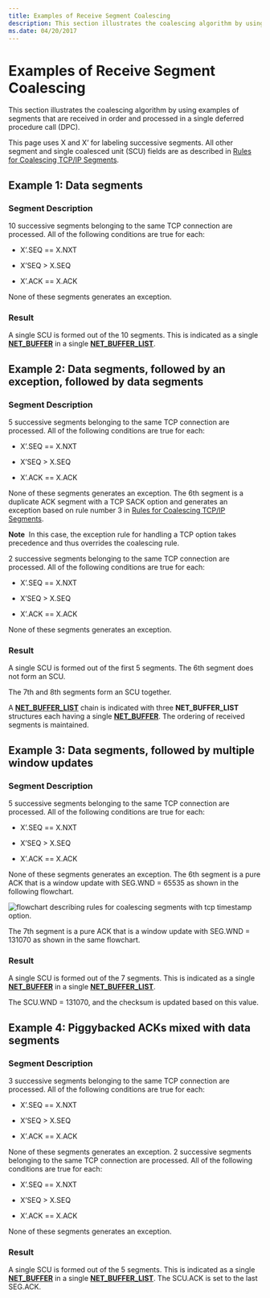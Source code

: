 ```yaml
---
title: Examples of Receive Segment Coalescing
description: This section illustrates the coalescing algorithm by using examples of segments that are received in order and processed in a single deferred procedure call (DPC).
ms.date: 04/20/2017
---
```


# Examples of Receive Segment Coalescing


This section illustrates the coalescing algorithm by using examples of segments that are received in order and processed in a single deferred procedure call (DPC).

This page uses X and X’ for labeling successive segments. All other segment and single coalesced unit (SCU) fields are as described in [Rules for Coalescing TCP/IP Segments](rules-for-coalescing-tcp-ip-packets.md).

## Example 1: Data segments


### Segment Description

10 successive segments belonging to the same TCP connection are processed. All of the following conditions are true for each:

-   X’.SEQ == X.NXT

-   X’SEQ &gt; X.SEQ

-   X’.ACK == X.ACK

None of these segments generates an exception.
### Result

A single SCU is formed out of the 10 segments. This is indicated as a single [**NET\_BUFFER**](/windows-hardware/drivers/ddi/nbl/ns-nbl-net_buffer) in a single [**NET\_BUFFER\_LIST**](/windows-hardware/drivers/ddi/nbl/ns-nbl-net_buffer_list).

## Example 2: Data segments, followed by an exception, followed by data segments


### Segment Description

5 successive segments belonging to the same TCP connection are processed. All of the following conditions are true for each:

-   X’.SEQ == X.NXT

-   X’SEQ &gt; X.SEQ

-   X’.ACK == X.ACK

None of these segments generates an exception.
The 6th segment is a duplicate ACK segment with a TCP SACK option and generates an exception based on rule number 3 in [Rules for Coalescing TCP/IP Segments](rules-for-coalescing-tcp-ip-packets.md).

**Note**  In this case, the exception rule for handling a TCP option takes precedence and thus overrides the coalescing rule.

 

2 successive segments belonging to the same TCP connection are processed. All of the following conditions are true for each:

-   X’.SEQ == X.NXT

-   X’SEQ &gt; X.SEQ

-   X’.ACK == X.ACK

None of these segments generates an exception.
### Result

A single SCU is formed out of the first 5 segments. The 6th segment does not form an SCU.

The 7th and 8th segments form an SCU together.

A [**NET\_BUFFER\_LIST**](/windows-hardware/drivers/ddi/nbl/ns-nbl-net_buffer_list) chain is indicated with three **NET\_BUFFER\_LIST** structures each having a single [**NET\_BUFFER**](/windows-hardware/drivers/ddi/nbl/ns-nbl-net_buffer). The ordering of received segments is maintained.

## Example 3: Data segments, followed by multiple window updates


### Segment Description

5 successive segments belonging to the same TCP connection are processed. All of the following conditions are true for each:

-   X’.SEQ == X.NXT

-   X’SEQ &gt; X.SEQ

-   X’.ACK == X.ACK

None of these segments generates an exception.
The 6th segment is a pure ACK that is a window update with SEG.WND = 65535 as shown in the following flowchart.

![flowchart describing rules for coalescing segments with tcp timestamp option.](images/rsc-rules2.png)

The 7th segment is a pure ACK that is a window update with SEG.WND = 131070 as shown in the same flowchart.

### Result

A single SCU is formed out of the 7 segments. This is indicated as a single [**NET\_BUFFER**](/windows-hardware/drivers/ddi/nbl/ns-nbl-net_buffer) in a single [**NET\_BUFFER\_LIST**](/windows-hardware/drivers/ddi/nbl/ns-nbl-net_buffer_list).

The SCU.WND = 131070, and the checksum is updated based on this value.

## Example 4: Piggybacked ACKs mixed with data segments


### Segment Description

3 successive segments belonging to the same TCP connection are processed. All of the following conditions are true for each:

-   X’.SEQ == X.NXT

-   X’SEQ &gt; X.SEQ

-   X’.ACK == X.ACK

None of these segments generates an exception.
2 successive segments belonging to the same TCP connection are processed. All of the following conditions are true for each:

-   X’.SEQ == X.NXT

-   X’SEQ &gt; X.SEQ

-   X’.ACK == X.ACK

None of these segments generates an exception.
### Result

A single SCU is formed out of the 5 segments. This is indicated as a single [**NET\_BUFFER**](/windows-hardware/drivers/ddi/nbl/ns-nbl-net_buffer) in a single [**NET\_BUFFER\_LIST**](/windows-hardware/drivers/ddi/nbl/ns-nbl-net_buffer_list). The SCU.ACK is set to the last SEG.ACK.

 

